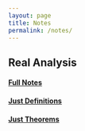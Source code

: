 ```yaml
---
layout: page
title: Notes
permalink: /notes/
---
```


## Real Analysis

#### <a href="https://raw.githubusercontent.com/Tristanchaang/tristanchaang.github.io/main/downloads/18100BNotesFull.pdf" download>Full Notes</a>

#### <a href="https://raw.githubusercontent.com/Tristanchaang/tristanchaang.github.io/main/downloads/18100BNotesDefinitions.pdf" download>Just Definitions</a>

#### <a href="https://raw.githubusercontent.com/Tristanchaang/tristanchaang.github.io/main/downloads/18100BNotesTheorems.pdf" download>Just Theorems</a>


